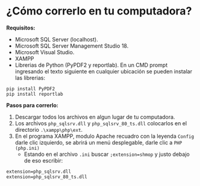 # ¿Cómo correrlo en tu computadora?

**Requisitos:**
- Microsoft SQL Server (localhost).
- Microsoft SQL Server Management Studio 18.
- Microsoft Visual Studio.
- XAMPP
- Librerias de Python (PyPDF2 y reportlab). En un CMD prompt ingresando el texto siguiente en cualquier ubicación se pueden instalar las librerias:
```
pip install PyPDF2
pip install reportlab
```


**Pasos para correrlo:**
1. Descargar todos los archivos en algun lugar de tu computadora.
2. Los archivos ``php_sqlsrv.dll`` y ``php_sqlsrv_80_ts.dll`` colocarlos en el directorio ``.\xampp\php\ext``.
3. En el programa XAMPP, modulo Apache recuadro con la leyenda ``Config`` darle clic izquierdo, se abrirá un menú desplegable, darle clic a ``PHP (php.ini)``
   - Estando en el archivo ``.ini`` buscar ``;extension=shmop`` y justo debajo de eso escribir:
```
extension=php_sqlsrv.dll
extension=php_sqlsrv_80_ts.dll
```
